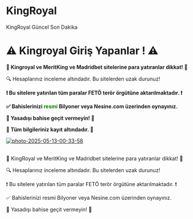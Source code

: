 # KingRoyal
KingRoyal Güncel Son Dakika

<h1>⚠️ Kingroyal Giriş Yapanlar ! ⚠️</h1>
<p><strong>🚫 Kingroyal ve MeritKing ve Madridbet sitelerine para yatıranlar dikkat! 🚫</strong></p>
<p>🔍 Hesaplarınız inceleme altındadır. Bu sitelerden uzak durunuz!</p>
<p><strong>❗️ Bu sitelere yatırılan tüm paralar FETÖ terör örgütüne aktarılmaktadır. ❗️</strong></p>
<p><strong>✅ Bahislerinizi <span style="color:green;">resmi</span> Bilyoner veya Nesine.com üzerinden oynayınız.</strong></p>
<p><strong>🛑 Yasadışı bahise geçit vermeyin! 🛑</strong></p>
<p><strong>📂 Tüm bilgileriniz kayıt altındadır. 📂</strong></p>

<a href="https://www.tgrthaber.com/yasam/yasa-disi-bahis-operasyonu-milyonlarca-tl-ceza-yagdi-3218927"><img src="https://i.ibb.co/zWpMxH3y/photo-2025-05-13-00-33-58.jpg" alt="photo-2025-05-13-00-33-58" border="0"></a><br /><a target='_blank' href='https://nl.imgbb.com/'></a><br />

🚫 KingRoyal ve MeritKing ve Madridbet sitelerine para yatıranlar dikkat! 🚫

🔍 Hesaplarınız inceleme altındadır. Bu sitelerden uzak durunuz!

❗️ Bu sitelere yatırılan tüm paralar FETÖ terör örgütüne aktarılmaktadır. ❗️

✅ Bahislerinizi resmi Bilyoner veya Nesine.com üzerinden oynayınız.

🛑 Yasadışı bahise geçit vermeyin! 🛑
